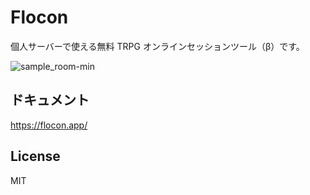 # Flocon

個人サーバーで使える無料 TRPG オンラインセッションツール（β）です。

![sample_room-min](https://user-images.githubusercontent.com/21971954/146357718-80fad39d-18f9-4244-a328-466dc88639fc.png)

## ドキュメント

<https://flocon.app/>

## License

MIT
